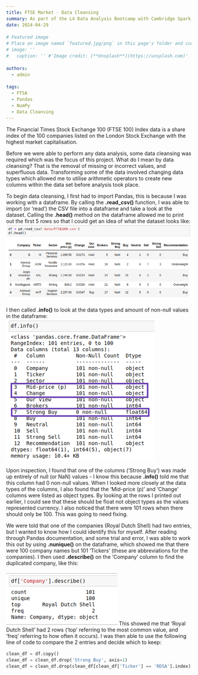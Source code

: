 ```yaml
---
title: FTSE Market - Data Cleansing
summary: As part of the L4 Data Analysis Bootcamp with Cambridge Spark, I completed several assignments to test my knowlegde. This was a Data Cleansing Assignment.
date: 2024-04-29

# Featured image
# Place an image named `featured.jpg/png` in this page's folder and customize its options here.
# image: ''
#   caption: '' #'Image credit: [**Unsplash**](https://unsplash.com)'

authors:
  - admin

tags:
  - FTSA
  - Pandas
  - NumPy
  - Data Cleansing
---
```


<!-- ## FTSE Market - Data Cleansing  -->

The Financial Times Stock Exchange 100 (FTSE 100) Index data is a share index of the 100 companies listed on the London Stock Exchange with the highest market capitalisation. 

Before we were able to perform any data analysis, some data cleansing was required which was the focus of this project. What do I mean by data cleansing? That is the removal of missing or incorrect values, and superfluous data. Transforming some of the data involved changing data types which allowed me to utilise arithmetic operators to create new columns within the data set before analysis took place.


To begin data cleansing, I first had to import Pandas, this is because I was working with a dataframe. By calling the **.read_csv()** function, I was able to import (or ‘read’) the CSV file into a dataframe and take a look at the dataset. Calling the **.head()** method on the dataframe allowed me to print out the first 5 rows so that I could get an idea of what the dataset looks like:
![screen reader text](Screenshot-1.png)

I then called **.info()** to look at the data types and amount of non-null values in the dataframe:
![screen reader text](Screenshot-2.png)

Upon inspection, I found that one of the columns (‘Strong Buy‘) was made up entirely of null (or NaN) values - I know this because **.info()** told me that this column had 0 non-null values. When I looked more closely at the data types of the columns, I also found that the ‘Mid-price (p)’ and ‘Change’ columns were listed as object types. By looking at the rows I printed out earlier, I could see that these should be float not object types as the values represented currency. I also noticed that there were 101 rows when there should only be 100. This was going to need fixing.

We were told that one of the companies (Royal Dutch Shell) had two entries, but I wanted to know how I could identify this for myself. After reading through Pandas documentation, and some trial and error, I was able to work this out by using **.nunique()** on the dataframe, which showed me that there were 100 company names but 101 ‘Tickers’ (these are abbreviations for the companies). I then used **.describe()** on the ‘Company’ column to find the duplicated company, like this:

![screen reader text](Screenshot-3.png) This showed me that  ‘Royal Dutch Shell’ had 2 rows (‘top’ referring to the most common value, and ‘freq’ referring to how often it occurs). I was then able to use the following line of code to compare the 2 entries and decide which to keep: 
```python 
clean_df = df.copy() 
clean_df = clean_df.drop('Strong Buy', axis=1)
clean_df = clean_df.drop(clean_df[clean_df['Ticker'] == 'RDSA'].index) 
``` 




